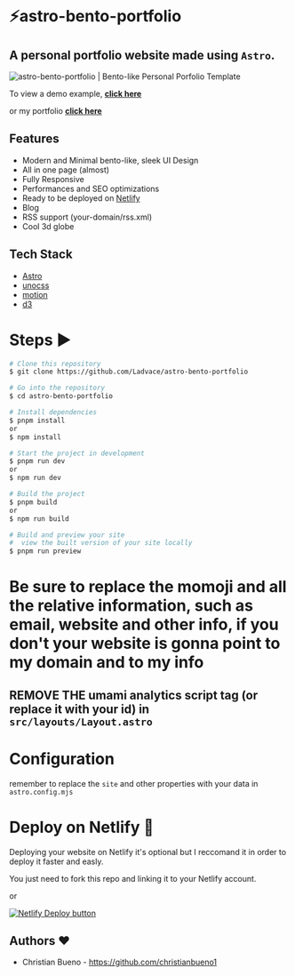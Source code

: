 # ⚡️astro-bento-portfolio

## A personal portfolio website made using `Astro`.

![astro-bento-portfolio | Bento-like Personal Porfolio Template](public/preview.png)

To view a demo example, **[click here](https://sparkly-speculoos-0c9197.netlify.app/)**

or my portfolio **[click here](https://christianbueno.me)**

## Features

- Modern and Minimal bento-like, sleek UI Design
- All in one page (almost)
- Fully Responsive
- Performances and SEO optimizations
- Ready to be deployed on [Netlify](https://www.netlify.com/)
- Blog
- RSS support (your-domain/rss.xml)
- Cool 3d globe

## Tech Stack

- [Astro](https://astro.build)
- [unocss](https://unocss.dev/)
- [motion](https://motion.dev/)
- [d3](https://d3js.org/)

# Steps ▶️

```bash
# Clone this repository
$ git clone https://github.com/Ladvace/astro-bento-portfolio
```

```bash
# Go into the repository
$ cd astro-bento-portfolio
```

```bash
# Install dependencies
$ pnpm install
or
$ npm install
```

```bash
# Start the project in development
$ pnpm run dev
or
$ npm run dev
```

```bash
# Build the project
$ pnpm build
or
$ npm run build
```

```bash
# Build and preview your site
#  view the built version of your site locally
$ pnpm run preview
```

# Be sure to replace the momoji and all the relative information, such as email, website and other info, if you don't your website is gonna point to my domain and to my info

## REMOVE THE umami analytics script tag (or replace it with your id) in `src/layouts/Layout.astro`

# Configuration

remember to replace the `site` and other properties with your data in `astro.config.mjs`

# Deploy on Netlify 🚀

Deploying your website on Netlify it's optional but I reccomand it in order to deploy it faster and easly.

You just need to fork this repo and linking it to your Netlify account.

or

[![Netlify Deploy button](https://www.netlify.com/img/deploy/button.svg)](https://app.netlify.com/start/deploy?repository=https://github.com/Ladvace/astro-bento-portfolio)

## Authors ❤️

- Christian Bueno - https://github.com/christianbueno1
